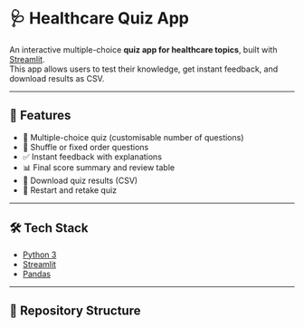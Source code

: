 # 🩺 Healthcare Quiz App

An interactive multiple-choice **quiz app for healthcare topics**, built with [Streamlit](https://streamlit.io/).  
This app allows users to test their knowledge, get instant feedback, and download results as CSV.

---

## 🚀 Features
- 🎯 Multiple-choice quiz (customisable number of questions)
- 🔀 Shuffle or fixed order questions
- ✅ Instant feedback with explanations
- 📊 Final score summary and review table
- 💾 Download quiz results (CSV)
- 🔄 Restart and retake quiz

---

## 🛠️ Tech Stack
- [Python 3](https://www.python.org/)  
- [Streamlit](https://streamlit.io/)  
- [Pandas](https://pandas.pydata.org/)  

---

## 📂 Repository Structure

